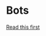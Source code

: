 # Bots

[Read this first](https://www.reddit.com/r/GTFO/comments/ru9sdb/a_guide_and_informational_post_for_bots_in_gtfo/)